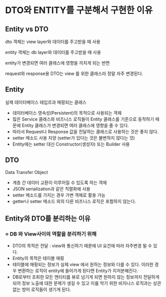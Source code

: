 # DTO와 ENTITY를 구분해서 구현한 이유

## Entity vs DTO

dto 객체는 view layer와 데이터를 주고받을 때 사용

entity 객체는 db layer와 데이터를 주고받을 때 사용

entity가 변경되면 여러 클래스에 영향을 끼치게 되는 반면

request와 response용 DTO는 view 를 위한 클래스라 정말 자주 변경된다.

## Entity

실제 데이터베이스 테입르과 매핑되는 클래스

- 데이터베이스 영속성(Persistent)의 목적으로 사용되는 객체
- 많은 Service 클래스와 비즈니스 로직들이 Entity 클래스를 기준으로 동작하기 때문에 Entity 클래스가 변경되면 여러 클래스에 영향을 줄 수 있다.
- 따라서 Request나 Response 값을 전달하는 클래스로 사용하는 것은 좋지 않다.
- setter 메소드 사용 지양 (setter가 있다는 것은 불변하지 않다는 것)
- Entity에는 setter 대신 Constructor(생성자) 또는 Builder 사용

## DTO

Data Transfer Object

- 계층 간 데이터 교환이 이루어질 수 있도록 하는 객체
- JSON serialization과 같은 직렬화에 사용
- setter 메소드를 가지는 경우 가변 객체로 활용 가능
- getter나 setter 메소드 외의 다른 비즈니스 로직은 포함하지 않는다.

## Entity와 DTO를 분리하는 이유

### = DB 와 View사이의 역할을 분리하기 위해

- DTO의 목적은 전달 : view와 통신하기 때문에 UI 요건에 따라 자주변경 될 수 있다.
- Entity의 목적은 테이블 매핑
- 테이블에 매핑되는 정보가 실제 view 에서 원하는 정보와 다를 수 있다. 이러한 경우 변환하는 로직이 entity에 들어가게 된다면 Entity가 지저분해진다.
- DB로부터 조회한 모든 엔티티를 뷰로 넘기게 되면 원하지 않는 정보까지 전달하게 되어 정보 노출에 대한 문제가 생길 수 있고 이를 막기 위한 비지니스 로직과는 상관없는 방어 로직들이 생기게 된다.